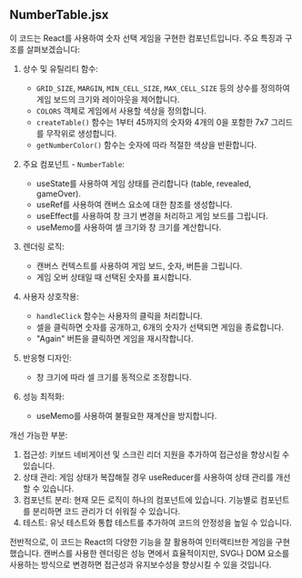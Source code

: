 ## NumberTable.jsx

이 코드는 React를 사용하여 숫자 선택 게임을 구현한 컴포넌트입니다. 주요 특징과 구조를 살펴보겠습니다:

1. 상수 및 유틸리티 함수:
   - `GRID_SIZE`, `MARGIN`, `MIN_CELL_SIZE`, `MAX_CELL_SIZE` 등의 상수를 정의하여 게임 보드의 크기와 레이아웃을 제어합니다.
   - `COLORS` 객체로 게임에서 사용할 색상을 정의합니다.
   - `createTable()` 함수는 1부터 45까지의 숫자와 4개의 0을 포함한 7x7 그리드를 무작위로 생성합니다.
   - `getNumberColor()` 함수는 숫자에 따라 적절한 색상을 반환합니다.

2. 주요 컴포넌트 - `NumberTable`:
   - useState를 사용하여 게임 상태를 관리합니다 (table, revealed, gameOver).
   - useRef를 사용하여 캔버스 요소에 대한 참조를 생성합니다.
   - useEffect를 사용하여 창 크기 변경을 처리하고 게임 보드를 그립니다.
   - useMemo를 사용하여 셀 크기와 창 크기를 계산합니다.

3. 렌더링 로직:
   - 캔버스 컨텍스트를 사용하여 게임 보드, 숫자, 버튼을 그립니다.
   - 게임 오버 상태일 때 선택된 숫자를 표시합니다.

4. 사용자 상호작용:
   - `handleClick` 함수는 사용자의 클릭을 처리합니다.
   - 셀을 클릭하면 숫자를 공개하고, 6개의 숫자가 선택되면 게임을 종료합니다.
   - "Again" 버튼을 클릭하면 게임을 재시작합니다.

5. 반응형 디자인:
   - 창 크기에 따라 셀 크기를 동적으로 조정합니다.

6. 성능 최적화:
   - useMemo를 사용하여 불필요한 재계산을 방지합니다.

개선 가능한 부분:
1. 접근성: 키보드 네비게이션 및 스크린 리더 지원을 추가하여 접근성을 향상시킬 수 있습니다.
2. 상태 관리: 게임 상태가 복잡해질 경우 useReducer를 사용하여 상태 관리를 개선할 수 있습니다.
3. 컴포넌트 분리: 현재 모든 로직이 하나의 컴포넌트에 있습니다. 기능별로 컴포넌트를 분리하면 코드 관리가 더 쉬워질 수 있습니다.
4. 테스트: 유닛 테스트와 통합 테스트를 추가하여 코드의 안정성을 높일 수 있습니다.

전반적으로, 이 코드는 React의 다양한 기능을 잘 활용하여 인터랙티브한 게임을 구현했습니다. 캔버스를 사용한 렌더링은 성능 면에서 효율적이지만, SVG나 DOM 요소를 사용하는 방식으로 변경하면 접근성과 유지보수성을 향상시킬 수 있을 것입니다.
